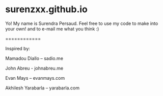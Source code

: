 # surenzxx.github.io
Yo! My name is Surendra Persaud.
Feel free to use my code to make into your own! and to e-mail me what you think :) 

============

Inspired by: 

Mamadou Diallo – sadio.me

John Abreu - johnabreu.me

Evan Mays – evanmays.com

Akhilesh Yarabarla – yarabarla.com